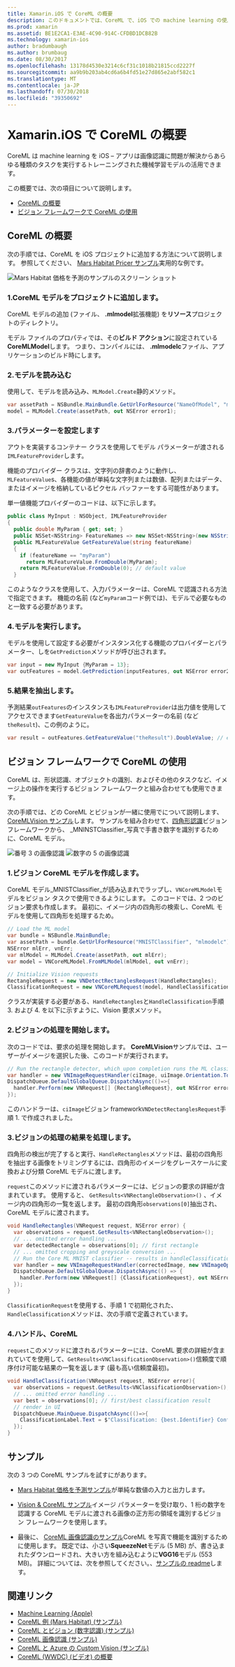 ```yaml
---
title: Xamarin.iOS で CoreML の概要
description: このドキュメントでは、CoreML で、iOS での machine learning の使用について説明します。 このドキュメントでは、ビジョンのフレームワークで使用する方法と CoreML を開始する方法について説明します。
ms.prod: xamarin
ms.assetid: BE1E2CA1-E3AE-4C90-914C-CFDBD1DCB82B
ms.technology: xamarin-ios
author: bradumbaugh
ms.author: brumbaug
ms.date: 08/30/2017
ms.openlocfilehash: 13178d4530e3214c6cf31c1018b21815ccd2227f
ms.sourcegitcommit: aa9b9b203ab4cd6a6b4fd51e27d865e2abf582c1
ms.translationtype: MT
ms.contentlocale: ja-JP
ms.lasthandoff: 07/30/2018
ms.locfileid: "39350692"
---
```

# <a name="introduction-to-coreml-in-xamarinios"></a>Xamarin.iOS で CoreML の概要

CoreML は machine learning を iOS – アプリは画像認識に問題が解決からあらゆる種類のタスクを実行するトレーニングされた機械学習モデルの活用できます。

この概要では、次の項目について説明します。

- [CoreML の概要](#coreml)
- [ビジョン フレームワークで CoreML の使用](#coremlvision)

<a name="coreml" />

## <a name="getting-started-with-coreml"></a>CoreML の概要

次の手順では、CoreML を iOS プロジェクトに追加する方法について説明します。 参照してください、 [Mars Habitat Pricer サンプル](https://developer.xamarin.com/samples/monotouch/ios11/CoreML/)実用的な例です。

![Mars Habitat 価格を予測のサンプルのスクリーン ショット](coreml-images/marspricer-heading.png)

### <a name="1-add-the-coreml-model-to-the-project"></a>1.CoreML モデルをプロジェクトに追加します。

CoreML モデルの追加 (ファイル、 **.mlmodel**拡張機能) を**リソース**プロジェクトのディレクトリ。 

モデル ファイルのプロパティでは、その**ビルド アクション**に設定されている**CoreMLModel**します。 つまり、コンパイルには、 **.mlmodelc**ファイル、アプリケーションのビルド時にします。

### <a name="2-load-the-model"></a>2.モデルを読み込む

使用して、モデルを読み込み、`MLModel.Create`静的メソッド。

```csharp
var assetPath = NSBundle.MainBundle.GetUrlForResource("NameOfModel", "mlmodelc");
model = MLModel.Create(assetPath, out NSError error1);
```

### <a name="3-set-the-parameters"></a>3.パラメーターを設定します

アウトを実装するコンテナー クラスを使用してモデル パラメーターが渡される`IMLFeatureProvider`します。

機能のプロバイダー クラスは、文字列の辞書のように動作し、 `MLFeatureValue`s、各機能の値が単純な文字列または数値、配列またはデータ、またはイメージを格納しているピクセル バッファーをする可能性があります。

単一値機能プロバイダーのコードは、以下に示します。

```csharp
public class MyInput : NSObject, IMLFeatureProvider
{
  public double MyParam { get; set; }
  public NSSet<NSString> FeatureNames => new NSSet<NSString>(new NSString("myParam"));
  public MLFeatureValue GetFeatureValue(string featureName)
  {
    if (featureName == "myParam")
      return MLFeatureValue.FromDouble(MyParam);
    return MLFeatureValue.FromDouble(0); // default value
  }
```

このようなクラスを使用して、入力パラメーターは、CoreML で認識される方法で指定できます。 機能の名前 (など`myParam`コード例では)、モデルで必要なものと一致する必要があります。

### <a name="4-run-the-model"></a>4.モデルを実行します。

モデルを使用して設定する必要がインスタンス化する機能のプロバイダーとパラメーター、しを`GetPrediction`メソッドが呼び出されます。

```csharp
var input = new MyInput {MyParam = 13};
var outFeatures = model.GetPrediction(inputFeatures, out NSError error2);
```

### <a name="5-extract-the-results"></a>5.結果を抽出します。

予測結果`outFeatures`のインスタンスも`IMLFeatureProvider`は出力値を使用してアクセスできます`GetFeatureValue`を各出力パラメーターの名前 (など`theResult`)、この例のように。

```csharp
var result = outFeatures.GetFeatureValue("theResult").DoubleValue; // eg. 6227020800
```

<a name="coremlvision" />

## <a name="using-coreml-with-the-vision-framework"></a>ビジョン フレームワークで CoreML の使用

CoreML は、形状認識、オブジェクトの識別、およびその他のタスクなど、イメージ上の操作を実行するビジョン フレームワークと組み合わせても使用できます。

次の手順では、どの CoreML とビジョンが一緒に使用でについて説明します、 [CoreMLVision サンプル](https://developer.xamarin.com/samples/monotouch/ios11/CoreMLVision/)します。 サンプルを組み合わせて、[四角形認識](~/ios/platform/introduction-to-ios11/vision.md#rectangles)ビジョン フレームワークから、 _MNINSTClassifier_写真で手書き数字を識別するために、CoreML モデル。

![番号 3 の画像認識](coreml-images/vision3.png) ![数字の 5 の画像認識](coreml-images/vision5.png)

### <a name="1-create-a-vision-coreml-model"></a>1.ビジョン CoreML モデルを作成します。

CoreML モデル_MNISTClassifier_が読み込まれでラップし、`VNCoreMLModel`モデルをビジョン タスクで使用できるようにします。 このコードでは、2 つのビジョン要求も作成します。 最初に、イメージ内の四角形の検索し、CoreML モデルを使用して四角形を処理するため。

```csharp
// Load the ML model
var bundle = NSBundle.MainBundle;
var assetPath = bundle.GetUrlForResource("MNISTClassifier", "mlmodelc");
NSError mlErr, vnErr;
var mlModel = MLModel.Create(assetPath, out mlErr);
var model = VNCoreMLModel.FromMLModel(mlModel, out vnErr);

// Initialize Vision requests
RectangleRequest = new VNDetectRectanglesRequest(HandleRectangles);
ClassificationRequest = new VNCoreMLRequest(model, HandleClassification);
```

クラスが実装する必要がある、`HandleRectangles`と`HandleClassification`手順 3. および 4. を以下に示すように、Vision 要求メソッド。

### <a name="2-start-the-vision-processing"></a>2.ビジョンの処理を開始します。

次のコードでは、要求の処理を開始します。 **CoreMLVision**サンプルでは、ユーザーがイメージを選択した後、このコードが実行されます。

```csharp
// Run the rectangle detector, which upon completion runs the ML classifier.
var handler = new VNImageRequestHandler(ciImage, uiImage.Orientation.ToCGImagePropertyOrientation(), new VNImageOptions());
DispatchQueue.DefaultGlobalQueue.DispatchAsync(()=>{
  handler.Perform(new VNRequest[] {RectangleRequest}, out NSError error);
});
```

このハンドラーは、`ciImage`ビジョン framework`VNDetectRectanglesRequest`手順 1. で作成されました。

### <a name="3-handle-the-results-of-vision-processing"></a>3.ビジョンの処理の結果を処理します。

四角形の検出が完了すると実行、`HandleRectangles`メソッドは、最初の四角形を抽出する画像をトリミングするには、四角形のイメージをグレースケールに変換および分類 CoreML モデルに渡します。

`request`このメソッドに渡されるパラメーターには、ビジョンの要求の詳細が含まれています。 使用すると、 `GetResults<VNRectangleObservation>()` 、イメージ内の四角形の一覧を返します。 最初の四角形`observations[0]`抽出され、CoreML モデルに渡されます。

```csharp
void HandleRectangles(VNRequest request, NSError error) {
  var observations = request.GetResults<VNRectangleObservation>();
  // ... omitted error handling ...
  var detectedRectangle = observations[0]; // first rectangle
  // ... omitted cropping and greyscale conversion ...
  // Run the Core ML MNIST classifier -- results in handleClassification method
  var handler = new VNImageRequestHandler(correctedImage, new VNImageOptions());
  DispatchQueue.DefaultGlobalQueue.DispatchAsync(() => {
    handler.Perform(new VNRequest[] {ClassificationRequest}, out NSError err);
  });
}
```

`ClassificationRequest`を使用する、手順 1 で初期化された、`HandleClassification`メソッドは、次の手順で定義されています。

### <a name="4-handle-the-coreml"></a>4.ハンドル、CoreML

`request`このメソッドに渡されるパラメーターには、CoreML 要求の詳細が含まれていてを使用して、`GetResults<VNClassificationObservation>()`信頼度で順序付け可能な結果の一覧を返します (最も高い信頼度最初)。

```csharp
void HandleClassification(VNRequest request, NSError error){
  var observations = request.GetResults<VNClassificationObservation>();
  // ... omitted error handling ...
  var best = observations[0]; // first/best classification result
  // render in UI
  DispatchQueue.MainQueue.DispatchAsync(()=>{
    ClassificationLabel.Text = $"Classification: {best.Identifier} Confidence: {best.Confidence * 100f:#.00}%";
  });
}
```

## <a name="samples"></a>サンプル

次の 3 つの CoreML サンプルを試すにがあります。

* [Mars Habitat 価格を予測サンプル](https://developer.xamarin.com/samples/monotouch/ios11/CoreML/)が単純な数値の入力と出力します。

* [Vision & CoreML サンプル](https://developer.xamarin.com/samples/monotouch/ios11/CoreMLVision/)イメージ パラメーターを受け取り、1 桁の数字を認識する CoreML モデルに渡される画像の正方形の領域を識別するビジョン フレームワークを使用します。

* 最後に、 [CoreML 画像認識のサンプル](https://developer.xamarin.com/samples/monotouch/ios11/CoreMLImageRecognition/)CoreML を写真で機能を識別するために使用します。 既定では、小さい**SqueezeNet**モデル (5 MB) が、書き込まれたダウンロードされ、大きい方を組み込むように**VGG16**モデル (553 MB)。 詳細については、次を参照してください。、[サンプルの readme](https://github.com/xamarin/ios-samples/blob/master/ios11/CoreMLImageRecognition/CoreMLImageRecognition/README.md)します。

## <a name="related-links"></a>関連リンク

- [Machine Learning (Apple)](https://developer.apple.com/machine-learning/)
- [CoreML 例 (Mars Habitat) (サンプル)](https://developer.xamarin.com/samples/monotouch/ios11/CoreML/)
- [CoreML とビジョン (数字認識) (サンプル)](https://developer.xamarin.com/samples/monotouch/ios11/CoreMLVision/)
- [CoreML 画像認識 (サンプル)](https://developer.xamarin.com/samples/monotouch/ios11/CoreMLImageRecognition/)
- [CoreML と Azure の Custom Vision (サンプル)](https://developer.xamarin.com/samples/monotouch/ios11/CoreMLAzureModel)
- [CoreML (WWDC) (ビデオ) の概要](https://developer.apple.com/videos/play/wwdc2017/703/)
